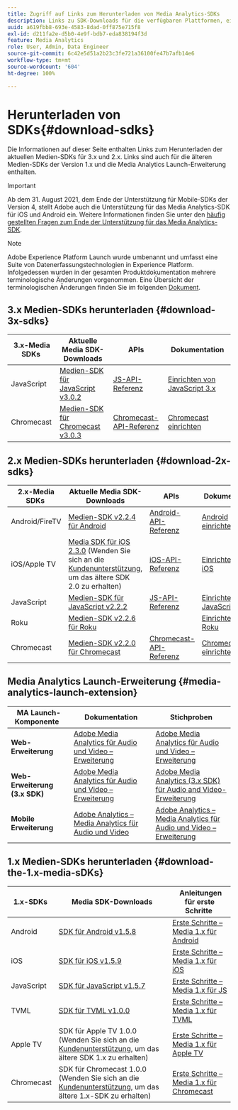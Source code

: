 ```yaml
---
title: Zugriff auf Links zum Herunterladen von Media Analytics-SDKs
description: Links zu SDK-Downloads für die verfügbaren Plattformen, einschließlich Android, iOS, JavaScript, Chromecast und Roku.
uuid: a619fbb8-693e-4583-8dad-0ff875e715f8
exl-id: d211fa2e-d5b0-4e9f-bdb7-eda838194f3d
feature: Media Analytics
role: User, Admin, Data Engineer
source-git-commit: 6c42e5d51a2b23c3fe721a36100fe47b7afb14e6
workflow-type: tm+mt
source-wordcount: '604'
ht-degree: 100%

---
```


# Herunterladen von SDKs{#download-sdks}

Die Informationen auf dieser Seite enthalten Links zum Herunterladen der aktuellen Medien-SDKs für 3.x und 2.x. Links sind auch für die älteren Medien-SDKs der Version 1.x und die Media Analytics Launch-Erweiterung enthalten.

>[!IMPORTANT]
>
>Ab dem 31. August 2021, dem Ende der Unterstützung für Mobile-SDKs der Version 4, stellt Adobe auch die Unterstützung für das Media Analytics-SDK für iOS und Android ein.  Weitere Informationen finden Sie unter den [häufig gestellten Fragen zum Ende der Unterstützung für das Media Analytics-SDK](/help/sdk-implement/end-of-support-faqs.md).

>[!NOTE]
>Adobe Experience Platform Launch wurde umbenannt und umfasst eine Suite von Datenerfassungstechnologien in Experience Platform. Infolgedessen wurden in der gesamten Produktdokumentation mehrere terminologische Änderungen vorgenommen. Eine Übersicht der terminologischen Änderungen finden Sie im folgenden [Dokument](https://experienceleague.adobe.com/docs/experience-platform/tags/term-updates.html?lang=de).



## 3.x Medien-SDKs herunterladen {#download-3x-sdks}

| 3.x-Media SDKs  | Aktuelle Media SDK-Downloads |  APIs   |  Dokumentation  |
| --- | --- | --- | --- |
| JavaScript | [Medien-SDK für JavaScript v3.0.2](https://github.com/Adobe-Marketing-Cloud/media-sdks/releases/tag/js-v3.0.2) | [JS-API-Referenz](https://adobe-marketing-cloud.github.io/media-sdks/reference/javascript_3x/index.html) | [Einrichten von JavaScript 3.x](/help/sdk-implement/setup/setup-javascript/set-up-js-3.md) |
| Chromecast | [Medien-SDK für Chromecast v3.0.3 ](https://github.com/Adobe-Marketing-Cloud/media-sdks/releases/tag/chromecast-v3.0.2) | [Chromecast-API-Referenz](https://github.com/Adobe-Marketing-Cloud/media-sdks/releases/tag/chromecast-v3.0.3) | [Chromecast einrichten ](/help/sdk-implement/setup/set-up-chromecast.md) |


## 2.x Medien-SDKs herunterladen {#download-2x-sdks}

| 2.x-Media SDKs  | Aktuelle Media SDK-Downloads |  APIs   |  Dokumentation  |
| --- | --- | --- | --- |
| Android/FireTV | [ Medien-SDK v2.2.4 für Android](https://github.com/Adobe-Marketing-Cloud/media-sdks/releases/tag/android-v2.2.4) | [Android-API-Referenz](https://adobe-marketing-cloud.github.io/media-sdks/reference/android/) | [Android einrichten](/help/sdk-implement/setup/set-up-android.md) |
| iOS/Apple TV | [Media SDK für iOS 2.3.0](https://github.com/Adobe-Marketing-Cloud/media-sdks/releases/tag/ios-v2.3.0) (Wenden Sie sich an die [Kundenunterstützung](https://helpx.adobe.com/de/marketing-cloud/contact-support.html), um das ältere SDK 2.0 zu erhalten) | [iOS-API-Referenz](https://adobe-marketing-cloud.github.io/media-sdks/reference/ios/) | [Einrichten von iOS](/help/sdk-implement/setup/set-up-ios.md) |
| JavaScript | [Medien-SDK für JavaScript v2.2.2](https://github.com/Adobe-Marketing-Cloud/media-sdks/releases/tag/js-v2.2.2) | [JS-API-Referenz](https://adobe-marketing-cloud.github.io/media-sdks/reference/javascript/) | [Einrichten von JavaScript 2.x](/help/sdk-implement/setup/setup-javascript/set-up-js-2.md) |
| Roku | [Medien-SDK v2.2.6 für Roku](https://github.com/Adobe-Marketing-Cloud/media-sdks/releases/tag/roku-v2.2.6) |  | [Einrichten von Roku](/help/sdk-implement/setup/set-up-roku.md) |
| Chromecast | [Medien-SDK v2.2.0 für Chromecast](https://github.com/Adobe-Marketing-Cloud/media-sdks/releases/tag/chromecast-v2.2.0) | [Chromecast-API-Referenz](https://adobe-marketing-cloud.github.io/media-sdks/reference/chromecast/) | [Chromecast einrichten ](/help/sdk-implement/setup/set-up-chromecast.md) |

## Media Analytics Launch-Erweiterung {#media-analytics-launch-extension}

| MA Launch-Komponente   | Dokumentation | Stichproben |
|---|---|---|
| **Web-Erweiterung** | [Adobe Media Analytics für Audio und Video – Erweiterung](https://experienceleague.adobe.com/docs/experience-platform/tags/extensions/adobe/media-analytics/overview.html?lang=de) | [Adobe Media Analytics für Audio und Video – Erweiterung](https://github.com/Adobe-Marketing-Cloud/media-sdks/tree/master/samples/launch/js/2.x) |
| **Web-Erweiterung (3.x SDK)** | [Adobe Media Analytics für Audio und Video – Erweiterung](https://experienceleague.adobe.com/docs/experience-platform/tags/extensions/adobe/media-analytics-3x/overview.html?lang=de) | [Adobe Media Analytics (3.x SDK) für Audio and Video-Erweiterung](https://github.com/Adobe-Marketing-Cloud/media-sdks/tree/master/samples/launch/js/3.x) |
| **Mobile Erweiterung** | [Adobe Analytics – Media Analytics für Audio und Video](https://aep-sdks.gitbook.io/docs/using-mobile-extensions/adobe-media-analytics) | [Adobe Analytics – Media Analytics für Audio und Video – Erweiterung](https://github.com/Adobe-Marketing-Cloud/media-sdks/tree/master/samples/launch/mobile) |

## 1.x Medien-SDKs herunterladen {#download-the-1.x-media-sDKs}

| 1.x-SDKs  |  Media SDK-Downloads  |  Anleitungen für erste Schritte  |
| --- | --- | --- |
| Android | [SDK für Android v1.5.8](https://github.com/Adobe-Marketing-Cloud/video-heartbeat/releases/tag/android-v1.5.8) | [Erste Schritte – Media 1.x für Android](setup/vhl-dev-guide-v15_android.pdf) |
| iOS | [SDK für iOS v1.5.9](https://github.com/Adobe-Marketing-Cloud/video-heartbeat/releases/tag/ios-v1.5.9) | [Erste Schritte – Media 1.x für iOS](setup/vhl-dev-guide-v15_ios.pdf) |
| JavaScript | [SDK für JavaScript v1.5.7](https://github.com/Adobe-Marketing-Cloud/video-heartbeat/releases/tag/js-v1.5.7) | [Erste Schritte – Media 1.x für JS](setup/vhl-dev-guide-v15_js.pdf) |
| TVML | [SDK für TVML v1.0.0](https://github.com/Adobe-Marketing-Cloud/video-heartbeat/releases/tag/tvml-v1.0.0) | [Erste Schritte – Media 1.x für TVML](setup/vhl_tvml.pdf) |
| Apple TV | SDK für Apple TV 1.0.0 (Wenden Sie sich an die [Kundenunterstützung](https://helpx.adobe.com/marketing-cloud/contact-support.html), um das ältere SDK 1.x zu erhalten) | [Erste Schritte – Media 1.x für Apple TV](setup/vhl-dev-guide-v1x_appletv.pdf) |
| Chromecast | SDK für Chromecast 1.0.0 (Wenden Sie sich an die [Kundenunterstützung](https://helpx.adobe.com/marketing-cloud/contact-support.html), um das ältere 1.x-SDK zu erhalten) | [Erste Schritte – Media 1.x für Chromecast](setup/chromecast_1.x_sdk.pdf) |
